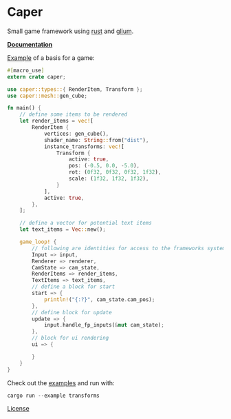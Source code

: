 Caper
========
Small game framework using [rust](https://www.rust-lang.org/) and [glium](https://github.com/tomaka/glium).

[**Documentation**](https://shockham.github.io/caper/caper/)

[Example](https://github.com/shockham/caper/blob/master/examples/simple.rs) of a basis for a game:
```rust
#[macro_use]
extern crate caper;

use caper::types::{ RenderItem, Transform };
use caper::mesh::gen_cube;

fn main() {
    // define some items to be rendered
    let render_items = vec![
        RenderItem {
            vertices: gen_cube(),
            shader_name: String::from("dist"),
            instance_transforms: vec![
                Transform {
                    active: true,
                    pos: (-0.5, 0.0, -5.0),
                    rot: (0f32, 0f32, 0f32, 1f32),
                    scale: (1f32, 1f32, 1f32),
                }
            ],
            active: true,
        },
    ];

    // define a vector for potential text items
    let text_items = Vec::new();

    game_loop! {
        // following are identities for access to the frameworks systems
        Input => input,
        Renderer => renderer,
        CamState => cam_state,
        RenderItems => render_items,
        TextItems => text_items,
        // define a block for start
        start => {
            println!("{:?}", cam_state.cam_pos);
        },
        // define block for update
        update => {
            input.handle_fp_inputs(&mut cam_state);
        },
        // block for ui rendering
        ui => {

        }
    }
}
```

Check out the [examples](https://github.com/shockham/caper/tree/master/examples) and run with:
```
cargo run --example transforms
```

[License](https://github.com/shockham/caper/blob/master/LICENSE.md)

